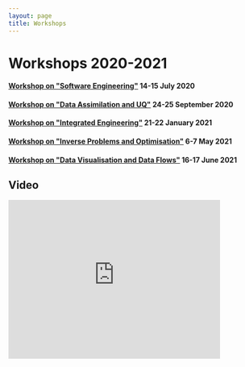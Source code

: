 ```yaml
---
layout: page
title: Workshops
---
```


# Workshops 2020-2021

#### [Workshop on "Software Engineering"](workshop1.html) 14-15 July 2020

#### [Workshop on "Data Assimilation and UQ"](workshop2.html) 24-25 September 2020

#### [Workshop on "Integrated Engineering"](workshop3.html) 21-22 January 2021

#### [Workshop on "Inverse Problems and Optimisation"](workshop4.html) 6-7 May 2021

#### [Workshop on "Data Visualisation and Data Flows"](workshop5.html) 16-17 June 2021


## Video

<div class="iframeVideo">
<iframe width="420" height="315" src="https://www.youtube.com/embed/ewkVPGldsCQ" frameborder="0" allowfullscreen></iframe>
</div>
